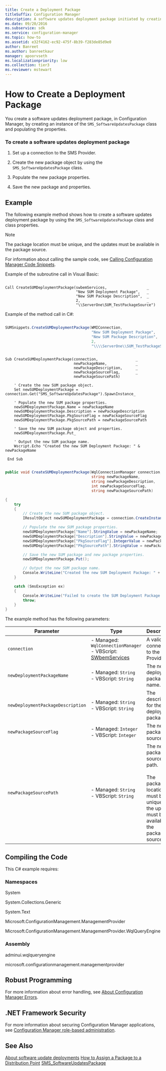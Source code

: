 ```yaml
---
title: Create a Deployment Package
titleSuffix: Configuration Manager
description: A software updates deployment package initiated by creating an instance of the SMS_SoftwareUpdatesPackage class and populating the properties.
ms.date: 09/20/2016
ms.subservice: sdk
ms.service: configuration-manager
ms.topic: how-to
ms.assetid: e32f4162-ec92-475f-8b39-f283de85d9e0
author: Banreet
ms.author: banreetkaur
manager: apoorvseth
ms.localizationpriority: low
ms.collection: tier3
ms.reviewer: mstewart
---
```

# How to Create a Deployment Package
You create a software updates deployment package, in Configuration Manager, by creating an instance of the `SMS_SoftwareUpdatesPackage` class and populating the properties.

### To create a software updates deployment package

1.  Set up a connection to the SMS Provider.

2.  Create the new package object by using the `SMS_SoftwareUpdatesPackage` class.

3.  Populate the new package properties.

4.  Save the new package and properties.

## Example
 The following example method shows how to create a software updates deployment package by using the `SMS_SoftwareUpdatesPackage` class and class properties.

> [!NOTE]
>  The package location must be unique, and the updates must be available in the package source.

 For information about calling the sample code, see [Calling Configuration Manager Code Snippets](../../develop/core/understand/calling-code-snippets.md).

 Example of the subroutine call in Visual Basic:

```vbscript

Call CreateSUMDeploymentPackage(swbemServices,                  _
                                "New SUM Deployment Package",   _
                                "New SUM Package Description",  _
                                2,                              _
                                "\\ServerOne\SUM_TestPackageSource")

```

 Example of the method call in C#:

```csharp

SUMSnippets.CreateSUMDeploymentPackage(WMIConnection,
                                       "New SUM Deployment Package",
                                       "New SUM Package Description",
                                       2,
                                       "\\\\ServerOne\\SUM_TestPackageSource");
```

```vbscript

Sub CreateSUMDeploymentPackage(connection,                 _
                               newPackageName,             _
                               newPackageDescription,      _
                               newPackageSourceFlag,       _
                               newPackageSourcePath)

    ' Create the new SUM package object.
    Set newSUMDeploymentPackage = connection.Get("SMS_SoftwareUpdatesPackage").SpawnInstance_

    ' Populate the new SUM package properties.
    newSUMDeploymentPackage.Name = newPackageName
    newSUMDeploymentPackage.Description = newPackageDescription
    newSUMDeploymentPackage.PkgSourceFlag = newPackageSourceFlag
    newSUMDeploymentPackage.PkgSourcePath = newPackageSourcePath

    ' Save the new SUM package object and properties.
    newSUMDeploymentPackage.Put_

    ' Output the new SUM package name.
    Wscript.Echo "Created the new SUM Deployment Package: " & newPackageName

 End Sub

```

```csharp

public void CreateSUMDeploymentPackage(WqlConnectionManager connection,
                                       string newPackageName,
                                       string newPackageDescription,
                                       int newPackageSourceFlag,
                                       string newPackageSourcePath)

{
    try
    {
        // Create the new SUM package object.
        IResultObject newSUMDeploymentPackage = connection.CreateInstance("SMS_SoftwareUpdatesPackage");

        // Populate the new SUM package properties.
        newSUMDeploymentPackage["Name"].StringValue = newPackageName;
        newSUMDeploymentPackage["Description"].StringValue = newPackageDescription;
        newSUMDeploymentPackage["PkgSourceFlag"].IntegerValue = newPackageSourceFlag;
        newSUMDeploymentPackage["PkgSourcePath"].StringValue = newPackageSourcePath;

        // Save the new SUM package and new package properties.
        newSUMDeploymentPackage.Put();

        // Output the new SUM package name.
        Console.WriteLine("Created the new SUM Deployment Package: " + newPackageName);
    }

    catch (SmsException ex)
    {
        Console.WriteLine("Failed to create the SUM Deployment Package. Error: " + ex.Message);
        throw;
    }
}

```

 The example method has the following parameters:

|Parameter|Type|Description|
|---------|----|-----------|
|`connection`|-   Managed: `WqlConnectionManager`<br />-   VBScript: [SWbemServices](/windows/win32/wmisdk/swbemservices)|A valid connection to the SMS Provider.|
|`newDeploymentPackageName`|-   Managed: `String`<br />-   VBScript: `String`|The new deployment package name.|
|`newDeploymentPackageDescription`|-   Managed: `String`<br />-   VBScript: `String`|The description for the new deployment package.|
|`newPackageSourceFlag`|-   Managed: `Integer`<br />-   VBScript: `Integer`|The new package source flag.|
|`newPackageSourcePath`|-   Managed: `String`<br />-   VBScript: `String`|The new package source path.<br /><br /> The package location must be unique and the updates must be available in the package source.|

## Compiling the Code
 This C# example requires:

### Namespaces
 System

 System.Collections.Generic

 System.Text

 Microsoft.ConfigurationManagement.ManagementProvider

 Microsoft.ConfigurationManagement.ManagementProvider.WqlQueryEngine

### Assembly
 adminui.wqlqueryengine

 microsoft.configurationmanagement.managementprovider

## Robust Programming
 For more information about error handling, see [About Configuration Manager Errors](../../develop/core/understand/about-configuration-manager-errors.md).

## .NET Framework Security
 For more information about securing Configuration Manager applications, see [Configuration Manager role-based administration](../../develop/core/servers/configure/role-based-administration.md).

## See Also
 [About software update deployments](about-software-updates-deployments.md)
 [How to Assign a Package to a Distribution Point](../../develop/core/servers/configure/how-to-assign-a-package-to-a-distribution-point.md)
 [SMS_SoftwareUpdatesPackage](../../develop/reference/sum/sms_softwareupdatespackage-server-wmi-class.md)
